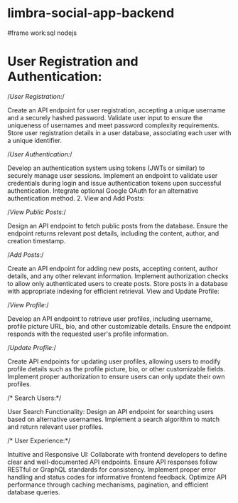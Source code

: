 # limbra-social-app-backend
#frame work:sql nodejs
# User Registration and Authentication:
/*User Registration:*/

Create an API endpoint for user registration, accepting a unique username and a securely hashed password.
Validate user input to ensure the uniqueness of usernames and meet password complexity requirements.
Store user registration details in a user database, associating each user with a unique identifier.

/*User Authentication:*/

Develop an authentication system using tokens (JWTs or similar) to securely manage user sessions.
Implement an endpoint to validate user credentials during login and issue authentication tokens upon successful authentication.
Integrate optional Google OAuth for an alternative authentication method.
2. View and Add Posts:

/*View Public Posts:*/

Design an API endpoint to fetch public posts from the database.
Ensure the endpoint returns relevant post details, including the content, author, and creation timestamp.

/*Add Posts:*/

Create an API endpoint for adding new posts, accepting content, author details, and any other relevant information.
Implement authorization checks to allow only authenticated users to create posts.
Store posts in a database with appropriate indexing for efficient retrieval.
View and Update Profile:

/*View Profile:*/

Develop an API endpoint to retrieve user profiles, including username, profile picture URL, bio, and other customizable details.
Ensure the endpoint responds with the requested user's profile information.

/*Update Profile:*/

Create API endpoints for updating user profiles, allowing users to modify profile details such as the profile picture, bio, or other customizable fields.
Implement proper authorization to ensure users can only update their own profiles.

/* Search Users:*/

User Search Functionality:
Design an API endpoint for searching users based on alternative usernames.
Implement a search algorithm to match and return relevant user profiles.

/* User Experience:*/

Intuitive and Responsive UI:
Collaborate with frontend developers to define clear and well-documented API endpoints.
Ensure API responses follow RESTful or GraphQL standards for consistency.
Implement proper error handling and status codes for informative frontend feedback.
Optimize API performance through caching mechanisms, pagination, and efficient database queries.
